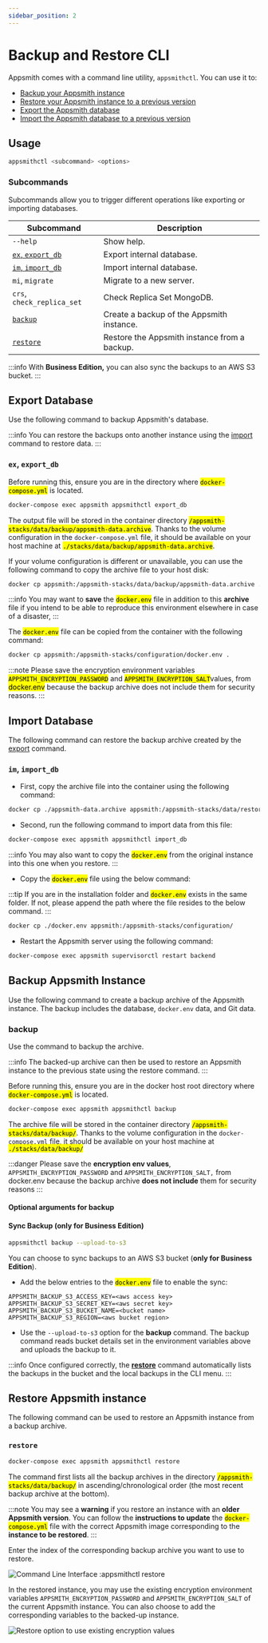 ```yaml
---
sidebar_position: 2
---
```

# Backup and Restore CLI

Appsmith comes with a command line utility, `appsmithctl`.  You can use it to:
* [Backup your Appsmith instance](#backup-appsmith-instance)
* [Restore your Appsmith instance to a previous version](#restore-appsmith-instance)
* [Export the Appsmith database](#export-database)
* [Import the Appsmith database to a previous version](#import-database)

## Usage
```bash
appsmithctl <subcommand> <options>
```
<VideoEmbed host="youtube" videoId="tlbK8Cke3sw" title="How To Use Appsmithctl For Instance Management" caption="How To Use Appsmithctl For Instance Management"/>


### Subcommands

Subcommands allow you to trigger different operations like exporting or importing databases.

| Subcommand                                        | Description                                  |
| ------------------------------------------------- | -------------------------------------------- |
| `--help`                                          | Show help.                                   |
| [`ex`, `export_db`](appsmithctl.md#ex-export\_db) | Export internal database.                    |
| [`im`, `import_db`](appsmithctl.md#im-import\_db) | Import internal database.                    |
| `mi`, `migrate`                                   | Migrate to a new server.                     |
| `crs`, `check_replica_set`                        | Check Replica Set MongoDB.                   |
| [`backup`](appsmithctl.md#backup)                 | Create a backup of the Appsmith instance.    |
| [`restore`](appsmithctl.md#restore)               | Restore the Appsmith instance from a backup. |

:::info
With **Business Edition,** you can also sync the backups to an AWS S3 bucket.
:::

## Export Database

Use the following command to backup Appsmith's database.

:::info
You can restore the backups onto another instance using the [import](appsmithctl.md#im-import\_db) command to restore data.
:::

### `ex`, `export_db`

Before running this, ensure you are in the directory where <mark >`docker-compose.yml`</mark> is located.

```bash
docker-compose exec appsmith appsmithctl export_db
```

The output file will be stored in the container directory <mark >`/appsmith-stacks/data/backup/appsmith-data.archive`</mark>. Thanks to the volume configuration in the `docker-compose.yml` file, it should be available on your host machine at <mark >`./stacks/data/backup/appsmith-data.archive`</mark>.

If your volume configuration is different or unavailable, you can use the following command to copy the archive file to your host disk:

```bash
docker cp appsmith:/appsmith-stacks/data/backup/appsmith-data.archive .
```

:::info
You may want to **save** the <mark >`docker.env`</mark> file in addition to this **archive** file if you intend to be able to reproduce this environment elsewhere in case of a disaster,
:::

The <mark >`docker.env`</mark> file can be copied from the container with the following command:

```bash
docker cp appsmith:/appsmith-stacks/configuration/docker.env .
```

:::note
Please save the encryption environment variables <mark >`APPSMITH_ENCRYPTION_PASSWORD`</mark> and <mark >`APPSMITH_ENCRYPTION_SALT`</mark>values, from <mark >docker.env</mark> because the backup archive does not include them for security reasons.
:::

## Import Database

The following command can restore the backup archive created by the [export](appsmithctl.md#ex-export\_db) command.

### `im`, `import_db`

* First, copy the archive file into the container using the following command:

```bash
docker cp ./appsmith-data.archive appsmith:/appsmith-stacks/data/restore/
```

* Second, run the following command to import data from this file:

```bash
docker-compose exec appsmith appsmithctl import_db
```

:::info
You may also want to copy the <mark >`docker.env`</mark> from the original instance into this one when you restore.
:::

* Copy the <mark>`docker.env`</mark> file using the below command:

:::tip
If you are in the installation folder and <mark>`docker.env`</mark> exists in the same folder. If not, please append the path where the file resides to the below command.
:::

```bash
docker cp ./docker.env appsmith:/appsmith-stacks/configuration/
```

* Restart the Appsmith server using the following command:

```bash
docker-compose exec appsmith supervisorctl restart backend
```

## Backup Appsmith Instance

Use the following command to create a backup archive of the Appsmith instance. The backup includes the database, `docker.env` data, and Git data.

### backup

Use the command to backup the archive.

:::info
The backed-up archive can then be used to restore an Appsmith instance to the previous state using the restore command.
:::

Before running this, ensure you are in the docker host root directory where <mark>`docker-compose.yml`</mark> is located.

```bash
docker-compose exec appsmith appsmithctl backup
```

The archive file will be stored in the container directory <mark >`/appsmith-stacks/data/backup/`</mark>. Thanks to the volume configuration in the `docker-compose.yml` file, it should be available on your host machine at <mark >`./stacks/data/backup/`</mark>

:::danger
Please save the **encryption env values**, `APPSMITH_ENCRYPTION_PASSWORD` and `APPSMITH_ENCRYPTION_SALT,` from docker.env because the backup archive **does not include** them for security reasons
:::

#### Optional arguments for backup

#### Sync Backup (only for Business Edition)

```bash
appsmithctl backup --upload-to-s3
```

You can choose to sync backups to an AWS S3 bucket (**only for Business Edition**).

* Add the below entries to the <mark >`docker.env`</mark> file to enable the sync:


```
APPSMITH_BACKUP_S3_ACCESS_KEY=<aws access key> 
APPSMITH_BACKUP_S3_SECRET_KEY=<aws secret key>
APPSMITH_BACKUP_S3_BUCKET_NAME=<bucket name> 
APPSMITH_BACKUP_S3_REGION=<aws bucket region>
```


* Use the `--upload-to-s3` option for the **backup** command. The backup command reads bucket details set in the environment variables above and uploads the backup to it.

:::info
Once configured correctly, the [**restore**](appsmithctl.md#restore) command automatically lists the backups in the bucket and the local backups in the CLI menu.
:::

## Restore Appsmith instance

The following command can be used to restore an Appsmith instance from a backup archive.

### `restore`

```bash
docker-compose exec appsmith appsmithctl restore
```

The command first lists all the backup archives in the directory <mark>`/appsmith-stacks/data/backup/`</mark> in ascending/chronological order (the most recent backup archive at the bottom).

:::note
You may see a **warning** if you restore an instance with an **older Appsmith version**. You can follow the **instructions to update** the <mark >`docker-compose.yml`</mark> file with the correct Appsmith image corresponding to the **instance to be restored**.
:::

Enter the index of the corresponding backup archive you want to use to restore.

![Command Line Interface :appsmithctl restore](/img/Restore\_appsmith\_1.png)

In the restored instance, you may use the existing encryption environment variables `APPSMITH_ENCRYPTION_PASSWORD` and `APPSMITH_ENCRYPTION_SALT` of the current Appsmith instance. You can also choose to add the corresponding variables to the backed-up instance.

![Restore option to use existing encryption values](/img/Restore\_appsmith\_2.png)
